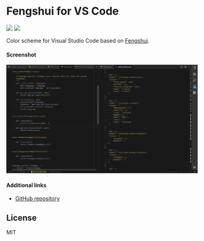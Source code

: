 # Fengshui for VS Code

<a href="https://github.com/osminogin/vscode-fengshui-theme/releases/tag/v0.0.1"><img src="https://img.shields.io/badge/Fengshui-v0.0.1-6B7366.svg?style=flat-square"/></a> <a href="https://code.visualstudio.com/updates/v1_12"><img src="https://img.shields.io/badge/VS_Code-v1.12+-373277.svg?style=flat-square"/></a>

Color scheme for Visual Studio Code based on [Fengshui](https://github.com/jobedom/fengshui).


#### Screenshot
![Preview](https://raw.githubusercontent.com/osminogin/vscode-fengshui-theme/master/screenshots/Fengshui-vscode.png)


#### Additional links
* [GitHub repository](https://github.com/osminogin/vscode-fengshui-theme/)


## License

MIT
